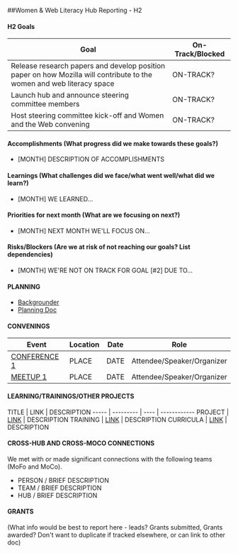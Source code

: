 ##Women & Web Literacy Hub Reporting - H2

#### H2 Goals

Goal | On-Track/Blocked 
----- | -------- | 
Release research papers and develop position paper on how Mozilla will contribute to the women and web literacy space | ON-TRACK?
Launch hub and announce steering committee members  | ON-TRACK?
Host steering committee kick-off and Women and the Web convening  | ON-TRACK?

#### Accomplishments (What progress did we make towards these goals?)
* [MONTH] DESCRIPTION OF ACCOMPLISHMENTS

#### Learnings (What challenges did we face/what went well/what did we learn?)
* [MONTH] WE LEARNED...

#### Priorities for next month (What are we focusing on next?)
* [MONTH] NEXT MONTH WE'LL FOCUS ON...

#### Risks/Blockers (Are we at risk of not reaching our goals? List dependencies)
* [MONTH] WE'RE NOT ON TRACK FOR GOAL [#2] DUE TO... 

#### PLANNING
* [Backgrounder](https://docs.google.com/document/d/1Cu_UB5K7BpJakMAZCmLff42umGEPjuPBUEv5RhpUcGo/edit)
* [Planning Doc](https://docs.google.com/document/d/1jjCyFy8F2-BlTbxPuAyI5WNv9x0ugB2Db1gk2YS8eLQ/edit)

#### CONVENINGS

Event | Location | Date | Role
----- | -------- | ---- | -----
[CONFERENCE 1]() | PLACE  | DATE | Attendee/Speaker/Organizer
[MEETUP 1]() | PLACE | DATE | Attendee/Speaker/Organizer

#### LEARNING/TRAININGS/OTHER PROJECTS

TITLE | LINK | DESCRIPTION
----- | --------- | ---- | ------------
PROJECT | [LINK](link) | DESCRIPTION
TRAINING | [LINK](link) | DESCRIPTION
CURRICULA | [LINK](link) | DESCRIPTION

#### CROSS-HUB AND CROSS-MOCO CONNECTIONS
We met with or made significant connections with the following teams (MoFo and MoCo).

* PERSON / BRIEF DESCRIPTION
* TEAM / BRIEF DESCRIPTION
* HUB / BRIEF DESCRIPTION

#### GRANTS
(What info would be best to report here - leads? Grants submitted, Grants awarded? Don't want to duplicate if tracked elsewhere, or can link to other doc)
